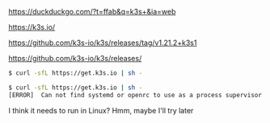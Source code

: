 
https://duckduckgo.com/?t=ffab&q=k3s+&ia=web

https://k3s.io/

https://github.com/k3s-io/k3s/releases/tag/v1.21.2+k3s1

https://github.com/k3s-io/k3s/releases/

```bash
$ curl -sfL https://get.k3s.io | sh -
```

```bash
$ curl -sfL https://get.k3s.io | sh -
[ERROR]  Can not find systemd or openrc to use as a process supervisor for k3s
```

I think it needs to run in Linux? Hmm, maybe I'll try later
